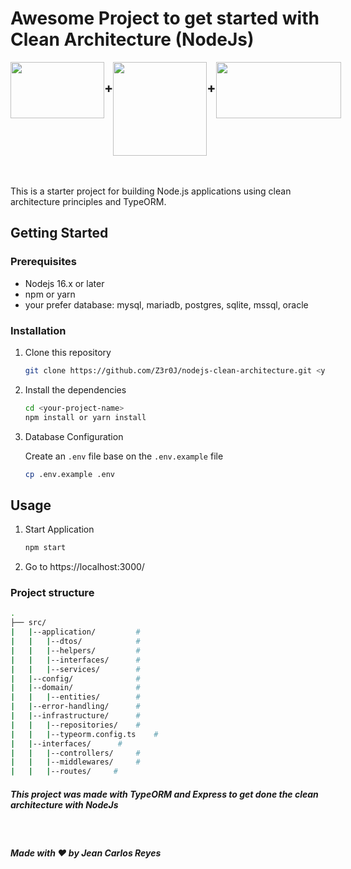 # Awesome Project to get started with Clean Architecture (NodeJs)

<div style="display:flex; justify-content:space-between;">
<img src="https://th.bing.com/th/id/R.4dfe01148ebce3a9de8ab55279b0b4bc?rik=Cb%2f46GSGyzIMJA&pid=ImgRaw&r=0" width="150" height="90">
<h2 style="justify-content:center;">+</h2>
<img src="https://adityasingh.gallerycdn.vsassets.io/extensions/adityasingh/expressjs-snippets/0.0.1/1639291392716/Microsoft.VisualStudio.Services.Icons.Default" width="150"/>
<h2 style="justify-content:center;">+</h2>
<img src="https://user-images.githubusercontent.com/30929568/112730670-de09a480-8f58-11eb-9875-0d9ebb87fbd6.png" width="200" height="90">
</div>
<br/>
<br/>

This is a starter project for building Node.js applications using clean architecture principles and TypeORM.

## Getting Started

### Prerequisites

- Nodejs 16.x or later
- npm or yarn
- your prefer database: mysql, mariadb, postgres, sqlite, mssql, oracle

### Installation

1. Clone this repository

   ```bash
   git clone https://github.com/Z3r0J/nodejs-clean-architecture.git <your-project-name>
   ```

2. Install the dependencies
   ```bash
   cd <your-project-name>
   npm install or yarn install
   ```
3. Database Configuration

   Create an `.env` file base on the `.env.example` file

   ```bash
   cp .env.example .env
   ```

## Usage

1. Start Application

   ```cmd
   npm start
   ```

2. Go to https://localhost:3000/

### Project structure

```bash
.
├── src/
|   |--application/         #
|   |   |--dtos/            #
|   |   |--helpers/         #
|   |   |--interfaces/      #
|   |   |--services/        #
|   |--config/              #
|   |--domain/              #
|   |   |--entities/        #
|   |--error-handling/      #
|   |--infrastructure/      #
|   |   |--repositories/    #
|   |   |--typeorm.config.ts    #
|   |--interfaces/      #
|   |   |--controllers/     #
|   |   |--middlewares/     #
|   |   |--routes/     #
```

##### This project was made with TypeORM and Express to get done the clean architecture with NodeJs

&nbsp;
&nbsp;
&nbsp;

##### Made with ❤ by Jean Carlos Reyes
